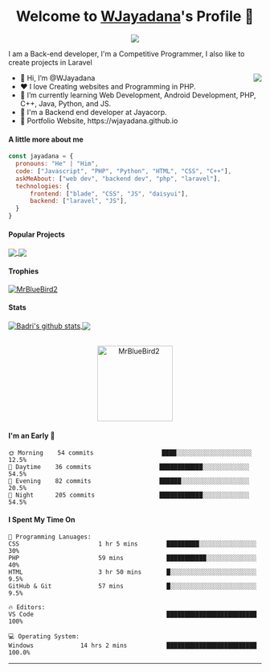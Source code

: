 <p align="center">
  <h1 align="center">Welcome to <a href="https://github.com/WJayadana">WJayadana</a>'s Profile 👋</h1>
</p>
<p align="center">
  <a align="center" href="https://github.com/DenverCoder1/readme-typing-svg"><img src="https://readme-typing-svg.herokuapp.com?&font=IBM+Plex+Sans&color=F72EE2&size=25&lines=Welcome+to+my+GitHub+Profile!;I'm+a+Back+end+developer;I'm+a+competitive+programmer;I'm+a+Laravel+developer" /></a>
</p>
<p>I am a Back-end developer, I'm a Competitive Programmer, I also like to create projects in Laravel</p>
<img align="right" src="https://media.giphy.com/media/M9gbBd9nbDrOTu1Mqx/giphy.gif">
<ul>
  <li>👋 Hi, I’m @WJayadana</li>
  <li>❤️ I love Creating websites and Programming in PHP.</li>
  <li>🌱 I’m currently learning Web Development, Android Development, PHP, C++, Java, Python, and JS.</li>
  <li>💼 I'm a Backend end developer at Jayacorp.</li>
  <li>🧐 Portfolio Website, https://wjayadana.github.io</li>
</ul>

#### A little more about me
```javascript
const jayadana = {
  pronouns: "He" | "Him",
  code: ["Javascript", "PHP", "Python", "HTML", "CSS", "C++"],
  askMeAbout: ["web dev", "backend dev", "php", "laravel"],
  technologies: {
      frontend: ["blade", "CSS", "JS", "daisyui"],
      backend: ["laravel", "JS"],
  }
}
```


#### Popular Projects
<a href="[https://github.com/MrBlueBird2/to-do-list-flask](https://github.com/WJayadana/jayabsen)">
  <!-- Change the `github-readme-stats.anuraghazra1.vercel.app` to `github-readme-stats.vercel.app`  -->
  <img align="center" src="https://github-readme-stats.anuraghazra1.vercel.app/api/pin/?username=WJayadana&repo=jayabsen&theme=onedark" />
</a>    
<a href="https://github.com/WJayadana/laravel-installer">
  <!-- Change the `github-readme-stats.anuraghazra1.vercel.app` to `github-readme-stats.vercel.app`  -->
  <img align="center" src="https://github-readme-stats.anuraghazra1.vercel.app/api/pin/?username=WJayadana&repo=laravel-installer&theme=onedark"/>
</a>

#### Trophies

<p align="left"> <a href="https://github.com/ryo-ma/github-profile-trophy"><img src="https://github-profile-trophy.vercel.app/?username=WJayadana&row=2&column=6&theme=onedark&column=8&no-frame=false&no-bg=false" alt="MrBlueBird2"></a></p>

#### Stats
<a href="https://github.com/anuraghazra/github-readme-stats">
  <img align="center" src="https://github-readme-stats.anuraghazra1.vercel.app/api?username=WJayadana&show_icons=true&include_all_commits=true&theme=onedark" alt="Badri's github stats" />
</a>
<a href="https://github.com/anuraghazra/github-readme-stats">
  <!-- Change the `github-readme-stats.anuraghazra1.vercel.app` to `github-readme-stats.vercel.app`  -->
  <img align="center" src="https://github-readme-stats.anuraghazra1.vercel.app/api/top-langs/?username=WJayadana&layout=compact&theme=onedark" />
</a>
<br />
<br />
<p align="center">
  <img align="center" height="150em" src="https://github-readme-streak-stats.herokuapp.com/?user=WJayadana&theme=onedark" alt="MrBlueBird2" />
</p>


#### I'm an Early 🐤
```text
🌞 Morning    54 commits                   ████░░░░░░░░░░░░░░░░░░░░░   12.5% 
🌆 Daytime    36 commits                   ████████████░░░░░░░░░░░░░   54.5% 
🌃 Evening    82 commits                   ██████░░░░░░░░░░░░░░░░░░░   20.5%
🌙 Night      205 commits                  ████████████░░░░░░░░░░░░░   54.5%
```

#### I Spent My Time On
```text
💬 Programming Lanuages:
CSS                      1 hr 5 mins        █████████░░░░░░░░░░░░░░░░   30% 
PHP                      59 mins            ███████████░░░░░░░░░░░░░░   40% 
HTML                     3 hr 50 mins       █░░░░░░░░░░░░░░░░░░░░░░░░   9.5% 
GitHub & Git             57 mins            █░░░░░░░░░░░░░░░░░░░░░░░░   9.5%

🔥 Editors:
VS Code                                     █████████████████████████   100% 

💻 Operating System:
Windows             14 hrs 2 mins           █████████████████████████   100.0%
```
------
